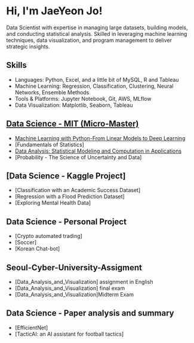 
# Hi, I'm JaeYeon Jo!
Data Scientist with expertise in managing large datasets, building models, and conducting statistical analysis. Skilled in leveraging machine learning techniques, data visualization, and program management to deliver strategic insights.

## Skills
- Languages: Python, Excel, and a little bit of MySQL, R and Tableau
- Machine Learning: Regression, Classification, Clustering, Neural Networks, Ensemble Methods
- Tools & Platforms: Jupyter Notebook, Git, AWS, MLflow
- Data Visualization: Matplotlib, Seaborn, Tableau
  
## [Data Science - MIT (Micro-Master)](https://github.com/digital0923RJ/MITx-MicroMasters-Program-in-Statistics-and-Data-Science) 
- [Machine Learning with Python-From Linear Models to Deep Learning](https://github.com/digital0923RJ/MITx-MicroMasters-Program-in-Statistics-and-Data-Science/tree/Machine-Learning-Projects)
- [Fundamentals of Statistics]
- [Data Analysis: Statistical Modeling and Computation in Applications](https://github.com/digital0923RJ/MITx-MicroMasters-Program-in-Statistics-and-Data-Science/tree/Data_Analysis_Statistical_modeling)
- [Probability - The Science of Uncertainty and Data] 

## [Data Science - Kaggle Project]
- [Classification with an Academic Success Dataset]
- [Regression with a Flood Prediction Dataset]
- [Exploring Mental Health Data]

## Data Science - Personal Project 
- [Crypto automated trading]
- [Soccer]
- [Korean Chat-bot]

## Seoul-Cyber-University-Assigment 
- [Data_Analysis_and_Visualization] assignment in English
- [Data_Analysis_and_Visualization] final exam
- [Data_Analysis_and_Visualization]Midterm Exam
  
## Data Science - Paper analysis and summary
- [EfficientNet]
- [TacticAI: an AI assistant for football tactics]

